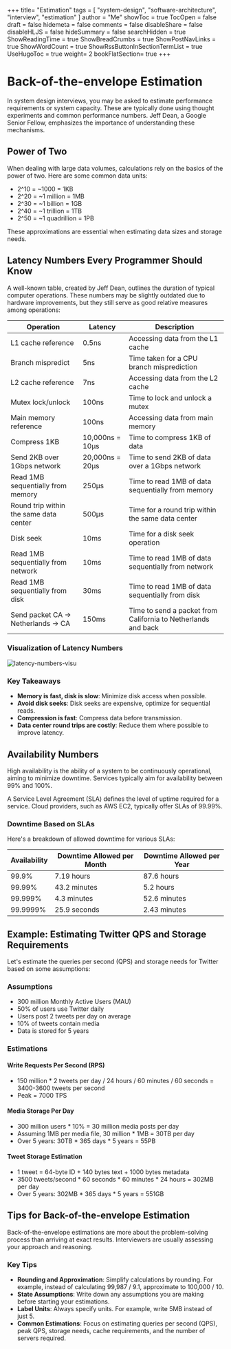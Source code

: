 +++
title= "Estimation"
tags = [ "system-design", "software-architecture", "interview", "estimation" ]
author = "Me"
showToc = true
TocOpen = false
draft = false
hidemeta = false
comments = false
disableShare = false
disableHLJS = false
hideSummary = false
searchHidden = true
ShowReadingTime = true
ShowBreadCrumbs = true
ShowPostNavLinks = true
ShowWordCount = true
ShowRssButtonInSectionTermList = true
UseHugoToc = true
weight= 2
bookFlatSection= true
+++

# Back-of-the-envelope Estimation

In system design interviews, you may be asked to estimate performance requirements or system capacity. These are typically done using thought experiments and common performance numbers. Jeff Dean, a Google Senior Fellow, emphasizes the importance of understanding these mechanisms.

## Power of Two

When dealing with large data volumes, calculations rely on the basics of the power of two. Here are some common data units:

- 2^10 = ~1000 = 1KB
- 2^20 = ~1 million = 1MB
- 2^30 = ~1 billion = 1GB
- 2^40 = ~1 trillion = 1TB
- 2^50 = ~1 quadrillion = 1PB

These approximations are essential when estimating data sizes and storage needs.

## Latency Numbers Every Programmer Should Know

A well-known table, created by Jeff Dean, outlines the duration of typical computer operations. These numbers may be slightly outdated due to hardware improvements, but they still serve as good relative measures among operations:

| Operation                              | Latency         | Description                                                   |
| -------------------------------------- | --------------- | ------------------------------------------------------------- |
| L1 cache reference                     | 0.5ns           | Accessing data from the L1 cache                              |
| Branch mispredict                      | 5ns             | Time taken for a CPU branch misprediction                     |
| L2 cache reference                     | 7ns             | Accessing data from the L2 cache                              |
| Mutex lock/unlock                      | 100ns           | Time to lock and unlock a mutex                               |
| Main memory reference                  | 100ns           | Accessing data from main memory                               |
| Compress 1KB                           | 10,000ns = 10µs | Time to compress 1KB of data                                  |
| Send 2KB over 1Gbps network            | 20,000ns = 20µs | Time to send 2KB of data over a 1Gbps network                 |
| Read 1MB sequentially from memory      | 250µs           | Time to read 1MB of data sequentially from memory             |
| Round trip within the same data center | 500µs           | Time for a round trip within the same data center             |
| Disk seek                              | 10ms            | Time for a disk seek operation                                |
| Read 1MB sequentially from network     | 10ms            | Time to read 1MB of data sequentially from network            |
| Read 1MB sequentially from disk        | 30ms            | Time to read 1MB of data sequentially from disk               |
| Send packet CA -> Netherlands -> CA    | 150ms           | Time to send a packet from California to Netherlands and back |

### Visualization of Latency Numbers

![latency-numbers-visu](../images/latency-numbers-visu.png)

### Key Takeaways

- **Memory is fast, disk is slow**: Minimize disk access when possible.
- **Avoid disk seeks**: Disk seeks are expensive, optimize for sequential reads.
- **Compression is fast**: Compress data before transmission.
- **Data center round trips are costly**: Reduce them where possible to improve latency.

## Availability Numbers

High availability is the ability of a system to be continuously operational, aiming to minimize downtime. Services typically aim for availability between 99% and 100%.

A Service Level Agreement (SLA) defines the level of uptime required for a service. Cloud providers, such as AWS EC2, typically offer SLAs of 99.99%.

### Downtime Based on SLAs

Here's a breakdown of allowed downtime for various SLAs:

| Availability | Downtime Allowed per Month | Downtime Allowed per Year |
| ------------ | -------------------------- | ------------------------- |
| 99.9%        | 7.19 hours                 | 87.6 hours                |
| 99.99%       | 43.2 minutes               | 5.2 hours                 |
| 99.999%      | 4.3 minutes                | 52.6 minutes              |
| 99.9999%     | 25.9 seconds               | 2.43 minutes              |

## Example: Estimating Twitter QPS and Storage Requirements

Let's estimate the queries per second (QPS) and storage needs for Twitter based on some assumptions:

### Assumptions

- 300 million Monthly Active Users (MAU)
- 50% of users use Twitter daily
- Users post 2 tweets per day on average
- 10% of tweets contain media
- Data is stored for 5 years

### Estimations

#### Write Requests Per Second (RPS)
- 150 million * 2 tweets per day / 24 hours / 60 minutes / 60 seconds = 3400-3600 tweets per second
- Peak = 7000 TPS

#### Media Storage Per Day
- 300 million users * 10% = 30 million media posts per day
- Assuming 1MB per media file, 30 million * 1MB = 30TB per day
- Over 5 years: 30TB * 365 days * 5 years = 55PB

#### Tweet Storage Estimation
- 1 tweet = 64-byte ID + 140 bytes text + 1000 bytes metadata
- 3500 tweets/second * 60 seconds * 60 minutes * 24 hours = 302MB per day
- Over 5 years: 302MB * 365 days * 5 years = 551GB

## Tips for Back-of-the-envelope Estimation

Back-of-the-envelope estimations are more about the problem-solving process than arriving at exact results. Interviewers are usually assessing your approach and reasoning.

### Key Tips

- **Rounding and Approximation**: Simplify calculations by rounding. For example, instead of calculating 99,987 / 9.1, approximate to 100,000 / 10.
- **State Assumptions**: Write down any assumptions you are making before starting your estimations.
- **Label Units**: Always specify units. For example, write 5MB instead of just 5.
- **Common Estimations**: Focus on estimating queries per second (QPS), peak QPS, storage needs, cache requirements, and the number of servers required.


